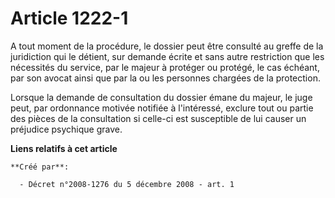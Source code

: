 # Article 1222-1

A tout moment de la procédure, le dossier peut être consulté au greffe de la juridiction qui le détient, sur demande écrite
et sans autre restriction que les nécessités du service, par le majeur à protéger ou protégé, le cas échéant, par son avocat
ainsi que par la ou les personnes chargées de la protection. 

Lorsque la demande de consultation du dossier émane du majeur, le juge peut, par ordonnance motivée notifiée à l'intéressé,
exclure tout ou partie des pièces de la consultation si celle-ci est susceptible de lui causer un préjudice psychique grave.

**Liens relatifs à cet article**

	**Créé par**:

	  - Décret n°2008-1276 du 5 décembre 2008 - art. 1
